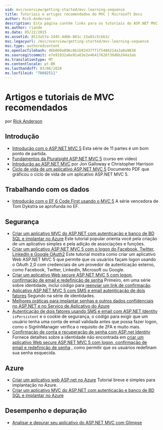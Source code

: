 ```yaml
---
uid: mvc/overview/getting-started/mvc-learning-sequence
title: Tutoriais e artigos recomendados do MVC | Microsoft Docs
author: Rick-Anderson
description: Esta página contém links para os tutoriais do ASP.NET MVC e uma sequência sugerida para segui-los.
ms.author: riande
ms.date: 05/22/2015
ms.assetid: 8513a57a-2d45-4d6b-881c-15a01c5cbb1c
msc.legacyurl: /mvc/overview/getting-started/mvc-learning-sequence
msc.type: authoredcontent
ms.openlocfilehash: 46b089a896c6b1b92437ff1f5488214a3a0a9838
ms.sourcegitcommit: e7e91932a6e91a63e2e46417626f39d6b244a3ab
ms.translationtype: MT
ms.contentlocale: pt-BR
ms.lasthandoff: 03/06/2020
ms.locfileid: "78602511"
---
```

# <a name="mvc-recommended-tutorials-and-articles"></a>Artigos e tutoriais de MVC recomendados

por [Rick Anderson](https://twitter.com/RickAndMSFT)

<a id="pwd"></a>
## <a name="getting-started"></a>Introdução

- [Introdução com o ASP.NET MVC 5](introduction/getting-started.md) Esta série de 11 partes é um bom ponto de partida.
- [Fundamentos da Pluralsight ASP.NET MVC 5](https://pluralsight.com/training/Player?author=scott-allen&amp;name=aspdotnet-mvc5-fundamentals-m1-introduction&amp;mode=live&amp;clip=0&amp;course=aspdotnet-mvc5-fundamentals) (curso em vídeo)
- [Introdução ao ASP.NET MVC](https://channel9.msdn.com/Series/Introduction-to-ASP-NET-MVC) por Jon Galloway e Christopher Harrison
- [Ciclo de vida de um aplicativo ASP.NET MVC 5](lifecycle-of-an-aspnet-mvc-5-application.md) Documento PDF que gráficou o ciclo de vida de um aplicativo ASP.NET MVC 5.

<a id="con"></a>
## <a name="working-with-data"></a>Trabalhando com os dados

- [Introdução com o EF 6 Code First usando o MVC 5](getting-started-with-ef-using-mvc/creating-an-entity-framework-data-model-for-an-asp-net-mvc-application.md) A série vencedora de Tom Dykstra se aprofunda no EF.

<a id="wj"></a>
## <a name="security"></a>Segurança

- [Criar um aplicativo MVC do ASP.NET com autenticação e banco de BD SQL e implantar no Azure](https://azure.microsoft.com/documentation/articles/web-sites-dotnet-deploy-aspnet-mvc-app-membership-oauth-sql-database/) Este tutorial popular orienta você pela criação de um aplicativo simples e pela adição de associações e funções.
- [Criar um aplicativo ASP.NET MVC 5 com o logon do Facebook, Twitter, LinkedIn e Google OAuth2](../security/create-an-aspnet-mvc-5-app-with-facebook-and-google-oauth2-and-openid-sign-on.md) Este tutorial mostra como criar um aplicativo Web ASP.NET MVC 5 que permite que os usuários façam logon usando o OAuth 2,0 com credenciais de um provedor de autenticação externo, como Facebook, Twitter, LinkedIn, Microsoft ou Google.
- [Criar um aplicativo Web secure ASP.NET MVC 5 com logon, confirmação de email e redefinição de senha](../security/create-an-aspnet-mvc-5-web-app-with-email-confirmation-and-password-reset.md) Primeiro, em uma série sobre identidade, inclui código para [reenviar um link de confirmação](../security/create-an-aspnet-mvc-5-web-app-with-email-confirmation-and-password-reset.md#rsend).
- [Aplicativo ASP.NET MVC 5 com SMS e email autenticação de dois fatores](../security/aspnet-mvc-5-app-with-sms-and-email-two-factor-authentication.md) Segundo na série de identidades.
- [Melhores práticas para implantar senhas e outros dados confidenciais no ASP.NET e no Serviço de Aplicativo do Azure](../../../identity/overview/features-api/best-practices-for-deploying-passwords-and-other-sensitive-data-to-aspnet-and-azure.md)
- [Autenticação de dois fatores usando SMS e email com ASP.NET Identity](../../../identity/overview/features-api/two-factor-authentication-using-sms-and-email-with-aspnet-identity.md) `isPersistent` e o cookie de segurança, o código para exigir que um usuário tenha uma conta de email validada antes que possa fazer logon, como o SignInManager verifica o requisito de 2FA e muito mais.
- [Confirmação de conta e recuperação de senha com ASP.net Identity](../../../identity/overview/features-api/account-confirmation-and-password-recovery-with-aspnet-identity.md) Fornece detalhes sobre a identidade não encontrada em [criar um aplicativo Web secure ASP.NET MVC 5 com logon, confirmação de email e redefinição de senha](../security/create-an-aspnet-mvc-5-web-app-with-email-confirmation-and-password-reset.md) , como permitir que os usuários redefinam sua senha esquecida.

<a id="da"></a>
## <a name="azure"></a>Azure

- [Criar um aplicativo web ASP.net no Azure](https://azure.microsoft.com/documentation/articles/web-sites-dotnet-get-started/) Tutorial breve e simples para implantação no Azure.
- [Criar um aplicativo MVC do ASP.NET com autenticação e banco de BD SQL e implantar no Azure](https://azure.microsoft.com/documentation/articles/web-sites-dotnet-deploy-aspnet-mvc-app-membership-oauth-sql-database/)

<a id="perf"></a>
## <a name="performance-and-debugging"></a>Desempenho e depuração

- [Analisar e depurar seu aplicativo do ASP.NET MVC com Glimpse](../performance/profile-and-debug-your-aspnet-mvc-app-with-glimpse.md)
